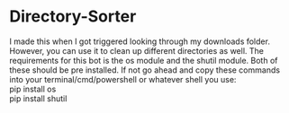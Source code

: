 # Directory-Sorter
 
I made this when I got triggered looking through my downloads folder. However, you can use it to clean up different directories as well. The requirements for this bot is the os module and the shutil module. Both of these should be pre installed. If not go ahead and copy these commands into your terminal/cmd/powershell or whatever shell you use: <br>
pip install os <br>
pip install shutil
